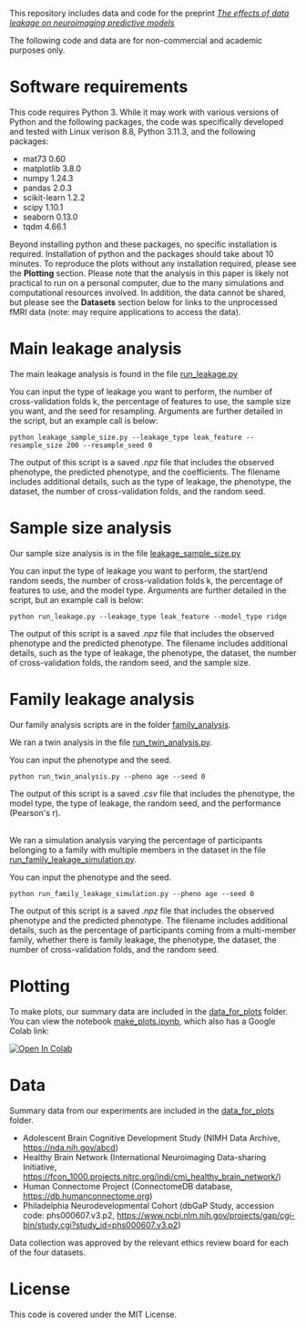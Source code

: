 This repository includes data and code for the preprint [*The effects of data leakage on neuroimaging predictive models*](https://www.biorxiv.org/content/10.1101/2023.06.09.544383v1)

The following code and data are for non-commercial and academic purposes only.

# Software requirements

This code requires Python 3. While it may work with various versions of Python and the following packages, the code was specifically developed and tested with Linux verison 8.8, Python 3.11.3, and the following packages:

* mat73 0.60
* matplotlib 3.8.0
* numpy 1.24.3
* pandas 2.0.3
* scikit-learn 1.2.2
* scipy 1.10.1
* seaborn 0.13.0
* tqdm 4.66.1

Beyond installing python and these packages, no specific installation is required. Installation of python and the packages should take about 10 minutes. To reproduce the plots without any installation required, please see the **Plotting** section. Please note that the analysis in this paper is likely not practical to run on a personal computer, due to the many simulations and computational resources involved. In addition, the data cannot be shared, but please see the **Datasets** section below for links to the unprocessed fMRI data (note: may require applications to access the data).

# Main leakage analysis

The main leakage analysis is found in the file [run_leakage.py](run_leakage.py)

You can input the type of leakage you want to perform, the number of cross-validation folds k, the percentage of features to use, the sample size you want, and the seed for resampling. Arguments are further detailed in the script, but an example call is below:

```
python leakage_sample_size.py --leakage_type leak_feature --resample_size 200 --resample_seed 0
```
The output of this script is a saved *.npz* file that includes the observed phenotype, the predicted phenotype, and the coefficients. The filename includes additional details, such as the type of leakage, the phenotype, the dataset, the number of cross-validation folds, and the random seed. 

# Sample size analysis

Our sample size analysis is in the file [leakage_sample_size.py](leakage_sample_size.py)

You can input the type of leakage you want to perform, the start/end random seeds, the number of cross-validation folds k, the percentage of features to use, and the model type. Arguments are further detailed in the script, but an example call is below:

```
python run_leakage.py --leakage_type leak_feature --model_type ridge
```
The output of this script is a saved *.npz* file that includes the observed phenotype and the predicted phenotype. The filename includes additional details, such as the type of leakage, the phenotype, the dataset, the number of cross-validation folds, the random seed, and the sample size. 

# Family leakage analysis

Our family analysis scripts are in the folder [family_analysis](family_analysis).

We ran a twin analysis in the file [run_twin_analysis.py](https://github.com/mattrosenblatt7/leakage_neuroimaging/blob/main/family_analysis/run_twin_analysis.py).

You can input the phenotype and the seed.

```
python run_twin_analysis.py --pheno age --seed 0
```
The output of this script is a saved *.csv* file that includes the phenotype, the model type, the type of leakage, the random seed, and the performance (Pearson's r).  

\
We ran a simulation analysis varying the percentage of participants belonging to a family with multiple members in the dataset in the file [run_family_leakage_simulation.py](https://github.com/mattrosenblatt7/leakage_neuroimaging/blob/main/family_analysis/run_family_leakage_simulation.py).

You can input the phenotype and the seed.

```
python run_family_leakage_simulation.py --pheno age --seed 0
```
The output of this script is a saved *.npz* file that includes the observed phenotype and the predicted phenotype. The filename includes additional details, such as the percentage of participants coming from a multi-member family, whether there is family leakage, the phenotype, the dataset, the number of cross-validation folds, and the random seed. 


# Plotting

To make plots, our summary data are included in the [data_for_plots](data_for_plots) folder. You can view the notebook [make_plots.ipynb](make_plots.ipynb), which also has a Google Colab link:

[![Open In Colab](https://colab.research.google.com/assets/colab-badge.svg)](https://colab.research.google.com/github/mattrosenblatt7/leakage_neuroimaging/blob/main/make_plots.ipynb)

# Data

Summary data from our experiments are included in the [data_for_plots](data_for_plots) folder. 

* Adolescent Brain Cognitive Development Study (NIMH Data Archive, https://nda.nih.gov/abcd)
* Healthy Brain Network (International Neuroimaging Data-sharing Initiative, https://fcon_1000.projects.nitrc.org/indi/cmi_healthy_brain_network/)
* Human Connectome Project (ConnectomeDB database, https://db.humanconnectome.org)
* Philadelphia Neurodevelopmental Cohort (dbGaP Study, accession code: phs000607.v3.p2, https://www.ncbi.nlm.nih.gov/projects/gap/cgi-bin/study.cgi?study_id=phs000607.v3.p2)

Data collection was approved by the relevant ethics review board for each of the four datasets.

# License

This code is covered under the MIT License.
